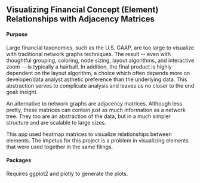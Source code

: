 ## Visualizing Financial Concept (Element) Relationships with Adjacency Matrices

#### Purpose

Large financial taxonomies, such as the U.S. GAAP, are too large to visualize with traditional network graphs techniques.  The result -- even with thoughtful grouping, coloring, node sizing, layout algorithms, and interactive zoom -- is typically a hairball. In addition, the final product is highly dependent on the layout algorithm, a choice which often depends more on developer/data analyst asthetic preference than the underlying data.  This abstraction serves to complicate analysis and leaves us no closer to the end goal: insight.  

An alternative to network graphs are adjacency matrices. Although less pretty, these matrices can contain just as much information as a network tree.  They too are an abstraction of the data, but in a much simpler structure and are scalable to large sizes.

This app used heatmap matrices to visualize relationships between elements. The impetus for this project is a problem in visualizing elements that were used together in the same filings.

#### Packages

Requires ggplot2 and plotly to generate the plots.


